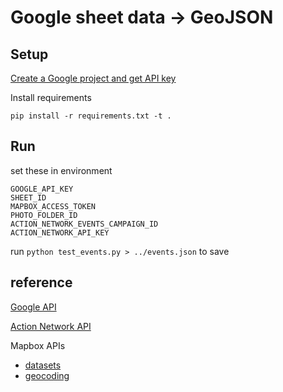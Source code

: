 # Google sheet data -> GeoJSON

## Setup

[Create a Google project and get API key](https://console.developers.google.com/project/_/apiui/apis/library)

Install requirements

    pip install -r requirements.txt -t .

## Run

set these in environment

    GOOGLE_API_KEY
    SHEET_ID
    MAPBOX_ACCESS_TOKEN
    PHOTO_FOLDER_ID
    ACTION_NETWORK_EVENTS_CAMPAIGN_ID
    ACTION_NETWORK_API_KEY

run `python test_events.py > ../events.json` to save

## reference

[Google API](https://developers.google.com/sheets/api/quickstart/python)

[Action Network API](https://actionnetwork.org/docs/v2/)

Mapbox APIs
  - [datasets](https://github.com/mapbox/mapbox-sdk-py/blob/master/docs/datasets.md#datasets)
  - [geocoding](https://github.com/mapbox/mapbox-sdk-py/blob/master/docs/geocoding.md#geocoding)
